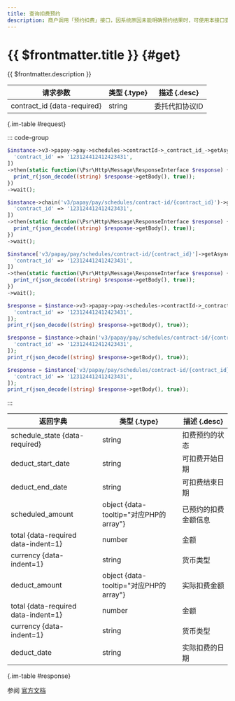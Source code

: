 ```yaml
---
title: 查询扣费预约
description: 商户调用「预约扣费」接口，因系统原因未能明确预约结果时，可使用本接口查询预结果。
---
```


# {{ $frontmatter.title }} {#get}

{{ $frontmatter.description }}

| 请求参数 | 类型 {.type} | 描述 {.desc}
| --- | --- | ---
| contract_id {data-required} | string | 委托代扣协议ID

{.im-table #request}

::: code-group

```php [异步纯链式]
$instance->v3->papay->pay->schedules->contractId->_contract_id_->getAsync([
  'contract_id' => '123124412412423431',
])
->then(static function(\Psr\Http\Message\ResponseInterface $response) {
  print_r(json_decode((string) $response->getBody(), true));
})
->wait();
```

```php [异步声明式]
$instance->chain('v3/papay/pay/schedules/contract-id/{contract_id}')->getAsync([
  'contract_id' => '123124412412423431',
])
->then(static function(\Psr\Http\Message\ResponseInterface $response) {
  print_r(json_decode((string) $response->getBody(), true));
})
->wait();
```

```php [异步属性式]
$instance['v3/papay/pay/schedules/contract-id/{contract_id}']->getAsync([
  'contract_id' => '123124412412423431',
])
->then(static function(\Psr\Http\Message\ResponseInterface $response) {
  print_r(json_decode((string) $response->getBody(), true));
})
->wait();
```

```php [同步纯链式]
$response = $instance->v3->papay->pay->schedules->contractId->_contract_id_->get([
  'contract_id' => '123124412412423431',
]);
print_r(json_decode((string) $response->getBody(), true));
```

```php [同步声明式]
$response = $instance->chain('v3/papay/pay/schedules/contract-id/{contract_id}')->get([
  'contract_id' => '123124412412423431',
]);
print_r(json_decode((string) $response->getBody(), true));
```

```php [同步属性式]
$response = $instance['v3/papay/pay/schedules/contract-id/{contract_id}']->get([
  'contract_id' => '123124412412423431',
]);
print_r(json_decode((string) $response->getBody(), true));
```

:::

| 返回字典 | 类型 {.type} | 描述 {.desc}
| --- | --- | ---
| schedule_state {data-required}| string | 扣费预约的状态
| deduct_start_date | string | 可扣费开始日期
| deduct_end_date | string | 可扣费结束日期
| scheduled_amount | object {data-tooltip="对应PHP的array"} | 已预约的扣费金额信息
| total {data-required data-indent=1} | number | 金额
| currency {data-indent=1} | string | 货币类型
| deduct_amount | object {data-tooltip="对应PHP的array"} | 实际扣费金额
| total {data-required data-indent=1} | number | 金额
| currency {data-indent=1} | string | 货币类型
| deduct_date | string | 实际扣费的日期

{.im-table #response}

参阅 [官方文档](https://pay.weixin.qq.com/docs/merchant/apis/entrusted-payment/normal/normal-query-deduct-schedule.html)
